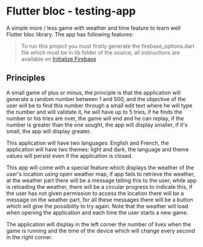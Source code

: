 # Flutter bloc - testing-app

A simple more / less game with weather and time feature to learn well Flutter bloc library.
The app has following features:

<blockquote>
To run this project you must firstly generate the firebase_options.dart file which must be in lib folder of the source, all instructions are available on <a href="https://firebase.flutter.dev/docs/cli">Initialize Firebase</a>
</blockquote>

<h2>Principles</h2>

A small game of plus or minus, the principle is that the application will generate a random number between 1 and 500, and the objective of the user will be to find this number through a small edit text where he will type the number and will validate it, he will have up to 5 tries, if he finds the number or his tries are over, the game will end and he can replay, if the number is greater than the one sought, the app will display smaller, if it's small, the app will display greater.

This application will have two languages: English and French, the application will have two themes: light and dark, the language and theme values will persist even if the application is closed.

This app will come with a special feature which displays the weather of the user's location using open weather map, if app fails to retrieve the weather, at the weather part there will be a message telling this to the user, while app is reloading the weather, there will be a circular progress to indicate this, if the user has not given permission to access the location there will be a message on the weather part, for all these messages there will be a button which will give the possibility to try again. Note that the weather will load when opening the application and each time the user starts a new game.

The application will display in the left corner the number of lives when the game is running and the time of the device which will change every second in the right corner.
